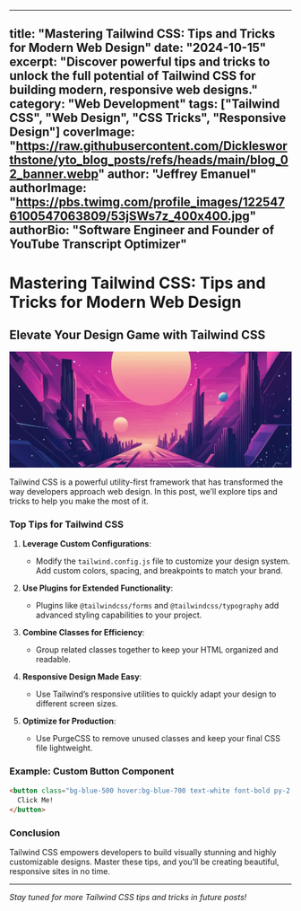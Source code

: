 
---
title: "Mastering Tailwind CSS: Tips and Tricks for Modern Web Design"
date: "2024-10-15"
excerpt: "Discover powerful tips and tricks to unlock the full potential of Tailwind CSS for building modern, responsive web designs."
category: "Web Development"
tags: ["Tailwind CSS", "Web Design", "CSS Tricks", "Responsive Design"]
coverImage: "https://raw.githubusercontent.com/Dicklesworthstone/yto_blog_posts/refs/heads/main/blog_02_banner.webp"
author: "Jeffrey Emanuel"
authorImage: "https://pbs.twimg.com/profile_images/1225476100547063809/53jSWs7z_400x400.jpg"
authorBio: "Software Engineer and Founder of YouTube Transcript Optimizer"
---
# Mastering Tailwind CSS: Tips and Tricks for Modern Web Design

## Elevate Your Design Game with Tailwind CSS

![Tailwind CSS Tips](https://raw.githubusercontent.com/Dicklesworthstone/yto_blog_posts/refs/heads/main/blog_02_banner.webp)

Tailwind CSS is a powerful utility-first framework that has transformed the way developers approach web design. In this post, we’ll explore tips and tricks to help you make the most of it.

### Top Tips for Tailwind CSS

1. **Leverage Custom Configurations**:
   - Modify the `tailwind.config.js` file to customize your design system. Add custom colors, spacing, and breakpoints to match your brand.

2. **Use Plugins for Extended Functionality**:
   - Plugins like `@tailwindcss/forms` and `@tailwindcss/typography` add advanced styling capabilities to your project.

3. **Combine Classes for Efficiency**:
   - Group related classes together to keep your HTML organized and readable.

4. **Responsive Design Made Easy**:
   - Use Tailwind’s responsive utilities to quickly adapt your design to different screen sizes.

5. **Optimize for Production**:
   - Use PurgeCSS to remove unused classes and keep your final CSS file lightweight.

### Example: Custom Button Component

```html
<button class="bg-blue-500 hover:bg-blue-700 text-white font-bold py-2 px-4 rounded">
  Click Me!
</button>
```

### Conclusion

Tailwind CSS empowers developers to build visually stunning and highly customizable designs. Master these tips, and you’ll be creating beautiful, responsive sites in no time.

---

*Stay tuned for more Tailwind CSS tips and tricks in future posts!*
